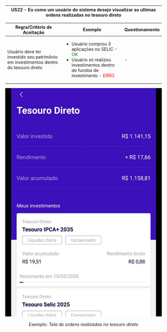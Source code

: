 <table>
    <thead>
        <tr>
            <th colspan="2" rowspan="2"> US22 - Eu como um usuário do sistema desejo visualizar as ultimas ordens realizadas no tesouro direto</th>
        </tr>        
    </thead>
</table>

<table>
    <thead>
        <tr>
            <th>Regra/Critério de Aceitação</th>
            <th>Exemplo</th>
            <th>Questionamento</th>
        </tr>        
    </thead>
    <tbody>
        <tr>
            <td>Usuário deve ter investido seu patrimônio em investimentos dentro do tesouro direto</td>
            <td>
                <ul>
                    <li>Usuário comprou 3 aplicações no SELIC - <span style="color:green">OK</span></li>
                    <li>Usuário só realizou investimentos dentro de fundos de investimento - <span style="color:red">ERRO</span></li>
                </ul>
            </td>
            <td> - </td>
        </tr>
    </tbody>
</table>

![US01](../../../img/td.jpg)
<p align="center"><i>Exemplo: Tela de ordens realizadas no tesouro direto</i></p>